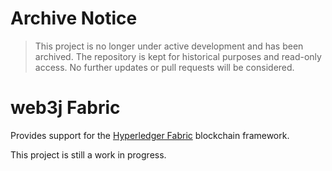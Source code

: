 # Archive Notice

> This project is no longer under active development and has been archived. The repository is kept for historical purposes and read-only access. No further updates or pull requests will be considered.

web3j Fabric
============

Provides support for the [Hyperledger Fabric](https://www.hyperledger.org/projects/fabric)
blockchain framework. 

This project is still a work in progress.
